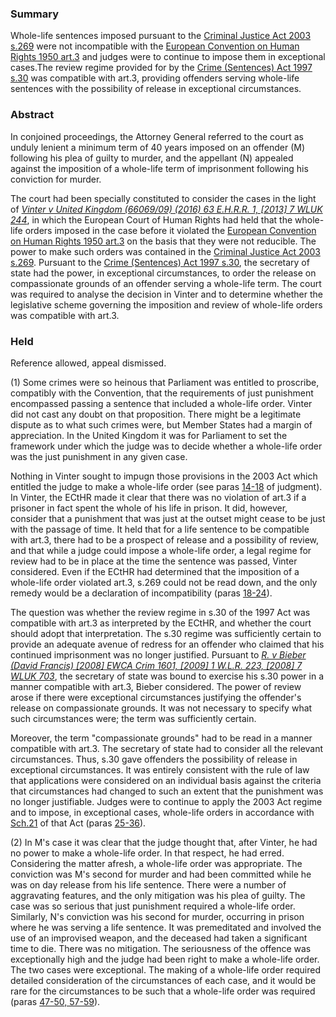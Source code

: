### Summary

Whole-life sentences imposed pursuant to the [Criminal Justice Act 2003 s.269](https://uk.westlaw.com/Document/I9F2D0CD0E44F11DA8D70A0E70A78ED65/View/FullText.html?originationContext=document&transitionType=DocumentItem&ppcid=1543b00a61ce4637a6b09ac9216fd99b&contextData=(sc.Default)) were not incompatible with the [European Convention on Human Rights 1950 art.3](https://uk.westlaw.com/Document/IC7F7C04FC8E44BEC84CB31238C777298/View/FullText.html?originationContext=document&transitionType=DocumentItem&ppcid=1543b00a61ce4637a6b09ac9216fd99b&contextData=(sc.Default)) and judges were to continue to impose them in exceptional cases.The review regime provided for by the [Crime (Sentences) Act 1997 s.30](https://uk.westlaw.com/Document/I9F2F2FB0E44F11DA8D70A0E70A78ED65/View/FullText.html?originationContext=document&transitionType=DocumentItem&ppcid=1543b00a61ce4637a6b09ac9216fd99b&contextData=(sc.Default)) was compatible with art.3, providing offenders serving whole-life sentences with the possibility of release in exceptional circumstances.

### Abstract

In conjoined proceedings, the Attorney General referred to the court as unduly lenient a minimum term of 40 years imposed on an offender (M) following his plea of guilty to murder, and the appellant (N) appealed against the imposition of a whole-life term of imprisonment following his conviction for murder.

The court had been specially constituted to consider the cases in the light of _[Vinter v United Kingdom (66069/09) (2016) 63 E.H.R.R. 1, [2013] 7 WLUK 244](https://uk.westlaw.com/Document/IA3B5DEF0E9F911E292B8E54A2E2BA1FB/View/FullText.html?originationContext=document&transitionType=DocumentItem&ppcid=1543b00a61ce4637a6b09ac9216fd99b&contextData=(sc.Default))_, in which the European Court of Human Rights had held that the whole-life orders imposed in the case before it violated the [European Convention on Human Rights 1950 art.3](https://uk.westlaw.com/Document/IC7F7C04FC8E44BEC84CB31238C777298/View/FullText.html?originationContext=document&transitionType=DocumentItem&ppcid=1543b00a61ce4637a6b09ac9216fd99b&contextData=(sc.Default)) on the basis that they were not reducible. The power to make such orders was contained in the [Criminal Justice Act 2003 s.269](https://uk.westlaw.com/Document/I9F2D0CD0E44F11DA8D70A0E70A78ED65/View/FullText.html?originationContext=document&transitionType=DocumentItem&ppcid=1543b00a61ce4637a6b09ac9216fd99b&contextData=(sc.Default)). Pursuant to the [Crime (Sentences) Act 1997 s.30](https://uk.westlaw.com/Document/I9F2F2FB0E44F11DA8D70A0E70A78ED65/View/FullText.html?originationContext=document&transitionType=DocumentItem&ppcid=1543b00a61ce4637a6b09ac9216fd99b&contextData=(sc.Default)), the secretary of state had the power, in exceptional circumstances, to order the release on compassionate grounds of an offender serving a whole-life term. The court was required to analyse the decision in Vinter and to determine whether the legislative scheme governing the imposition and review of whole-life orders was compatible with art.3.

### Held

Reference allowed, appeal dismissed.

(1) Some crimes were so heinous that Parliament was entitled to proscribe, compatibly with the Convention, that the requirements of just punishment encompassed passing a sentence that included a whole-life order. Vinter did not cast any doubt on that proposition. There might be a legitimate dispute as to what such crimes were, but Member States had a margin of appreciation. In the United Kingdom it was for Parliament to set the framework under which the judge was to decide whether a whole-life order was the just punishment in any given case. 

Nothing in Vinter sought to impugn those provisions in the 2003 Act which entitled the judge to make a whole-life order (see paras [14-18](javascript:void(0); "View judgment paragraphs") of judgment). In Vinter, the ECtHR made it clear that there was no violation of art.3 if a prisoner in fact spent the whole of his life in prison. It did, however, consider that a punishment that was just at the outset might cease to be just with the passage of time. It held that for a life sentence to be compatible with art.3, there had to be a prospect of release and a possibility of review, and that while a judge could impose a whole-life order, a legal regime for review had to be in place at the time the sentence was passed, Vinter considered. Even if the ECtHR had determined that the imposition of a whole-life order violated art.3, s.269 could not be read down, and the only remedy would be a declaration of incompatibility (paras [18-24](javascript:void(0); "View judgment paragraphs")). 

The question was whether the review regime in s.30 of the 1997 Act was compatible with art.3 as interpreted by the ECtHR, and whether the court should adopt that interpretation. The s.30 regime was sufficiently certain to provide an adequate avenue of redress for an offender who claimed that his continued imprisonment was no longer justified. Pursuant to _[R. v Bieber (David Francis) [2008] EWCA Crim 1601, [2009] 1 W.L.R. 223, [2008] 7 WLUK 703](https://uk.westlaw.com/Document/I7FBF48A05A0D11DD826ED4B610B79257/View/FullText.html?originationContext=document&transitionType=DocumentItem&ppcid=1543b00a61ce4637a6b09ac9216fd99b&contextData=(sc.Default))_, the secretary of state was bound to exercise his s.30 power in a manner compatible with art.3, Bieber considered. The power of review arose if there were exceptional circumstances justifying the offender's release on compassionate grounds. It was not necessary to specify what such circumstances were; the term was sufficiently certain. 

Moreover, the term "compassionate grounds" had to be read in a manner compatible with art.3. The secretary of state had to consider all the relevant circumstances. Thus, s.30 gave offenders the possibility of release in exceptional circumstances. It was entirely consistent with the rule of law that applications were considered on an individual basis against the criteria that circumstances had changed to such an extent that the punishment was no longer justifiable. Judges were to continue to apply the 2003 Act regime and to impose, in exceptional cases, whole-life orders in accordance with [Sch.21](https://uk.westlaw.com/Document/IDAD45290E45211DA8D70A0E70A78ED65/View/FullText.html?originationContext=document&transitionType=DocumentItem&ppcid=1543b00a61ce4637a6b09ac9216fd99b&contextData=(sc.Default)) of that Act (paras [25-36](javascript:void(0); "View judgment paragraphs")). 

(2) In M's case it was clear that the judge thought that, after Vinter, he had no power to make a whole-life order. In that respect, he had erred. Considering the matter afresh, a whole-life order was appropriate. The conviction was M's second for murder and had been committed while he was on day release from his life sentence. There were a number of aggravating features, and the only mitigation was his plea of guilty. The case was so serious that just punishment required a whole-life order. Similarly, N's conviction was his second for murder, occurring in prison where he was serving a life sentence. It was premeditated and involved the use of an improvised weapon, and the deceased had taken a significant time to die. There was no mitigation. The seriousness of the offence was exceptionally high and the judge had been right to make a whole-life order. The two cases were exceptional. The making of a whole-life order required detailed consideration of the circumstances of each case, and it would be rare for the circumstances to be such that a whole-life order was required (paras [47-50, 57-59](javascript:void(0); "View judgment paragraphs")).